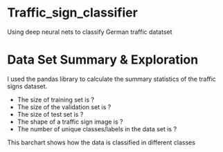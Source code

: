 # Traffic_sign_classifier
Using deep neural nets to classify German traffic datatset
# Data Set Summary & Exploration
I used the pandas library to calculate the summary statistics of the traffic signs dataset.
  * The size of training set is ?
  * The size of the validation set is ?
  * The size of test set is ?
  * The shape of a traffic sign image is ?
  * The number of unique classes/labels in the data set is ?
  
This barchart shows how the data is classified in  different classes

  
